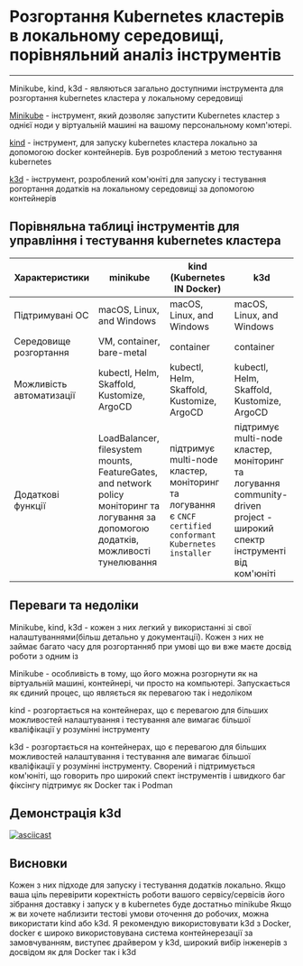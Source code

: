 # Розгортання Kubernetes кластерів в локальному середовищі, порівняльний аналіз інструментів

----------------------------
Minikube, kind, k3d - являються загально доступними інструмента для розгортання kubernetes кластера у локальному середовищі

[Minikube](https://kubernetes.io/uk/docs/tasks/tools/install-minikube/) - інструмент, який дозволяє запустити Kubernetes кластер з однієї ноди у віртуальній машині на вашому персональному комп'ютері.

[kind](https://kind.sigs.k8s.io/) - інструмент, для запуску kubernetes кластера локально за допомогою docker контейнерів. Був розроблений з метою тестування kubernetes

[k3d](https://k3d.io/v5.6.0/) - інструмент, розроблений ком'юніті для запуску і тестування рогортання додатків на локальному середовищі за допомогою контейнерів

## Порівняльна таблиці інструментів для управління і тестування kubernetes кластера

| Характеристики           | minikube                                                                                                                                     | kind (Kubernetes IN Docker)                                                                                         | k3d                                                                                                                                 |
|--------------------------|----------------------------------------------------------------------------------------------------------------------------------------------|---------------------------------------------------------------------------------------------------------------------|-------------------------------------------------------------------------------------------------------------------------------------|
| Підтримувані ОС          | macOS, Linux, and Windows                                                                                                                    | macOS, Linux, and Windows                                                                                           | macOS, Linux, and Windows                                                                                                           |
| Середовище розгортання   | VM, container, bare-metal                                                                                                                    | container                                                                                                           | container                                                                                                                           |
| Можливість автоматизації | kubectl, Helm, Skaffold, Kustomize, ArgoCD                                                                                                   | kubectl, Helm, Skaffold, Kustomize, ArgoCD                                                                          | kubectl, Helm, Skaffold, Kustomize, ArgoCD                                                                                          |
| Додаткові функції        | LoadBalancer, filesystem mounts, FeatureGates, and network policy<br/> моніторинг та логування за допомогою додатків, можливості тунелювання | підтримує multi-node кластер, <br/> моніторинг та логування<br/> є `CNCF certified conformant Kubernetes installer` | підтримує multi-node кластер, <br/> моніторинг та логування<br/>community-driven project - широкий спектр інструменті від ком'юніті |

 ## Переваги та недоліки

Minikube, kind, k3d - кожен з них легкий у використанні зі свої налаштуваннями(більш детально у документації). Кожен з них не займає багато часу для розгортанняб при умові що ви вже маєте досвід роботи з одним із

Minikube - особливість в тому, що його можна розгорнути як на віртуальній машині, контейнері, чи просто на компьютері. Запускається як єдиний процес, що являється як перевагою так і недоліком

kind - розгортається на контейнерах, що є перевагою для більших можливостей налаштування і тестування але вимагає більшої кваліфікації у розумінні інструменту

k3d - розгортається на контейнерах, що є перевагою для більших можливостей налаштування і тестування але вимагає більшої кваліфікації у розумінні інструменту. Сворений і підтримується ком'юніті, що говорить про широкий спект інструментів і швидкого баг фіксінгу
підтримує як Docker так і Podman

## Демонстрація k3d

[![asciicast](https://asciinema.org/a/623110.svg)](https://asciinema.org/a/623110)

## Висновки

Кожен з них підходе для запуску і тестування додатків локально. Якщо ваша ціль перевірити коректність роботи вашого сервісу/сервісів його зібрання доставку і запуск у в kubernetes буде достатньо minikube
Якщо ж ви хочете наблизити тестові умови оточення до робочих, можна використати kind або k3d. 
Я рекомендую використовувати k3d з Docker, docker є широко використовувана система контейнерезації за замовчуванням, виступеє драйвером у k3d, широкий вибір інженерів з досвідом як для Docker так і k3d